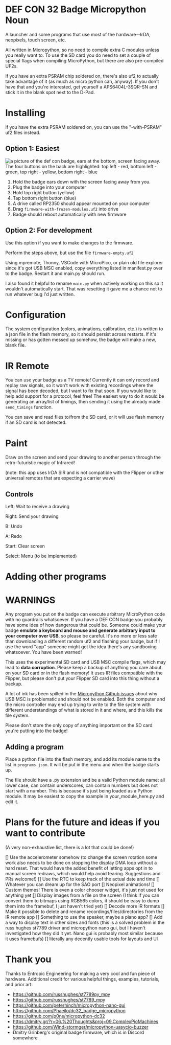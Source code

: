 # DEF CON 32 Badge Micropython Noun
A launcher and some programs that use most of the hardware--IrDA, neopixels, touch screen, etc.

All written in Micropython, so no need to compile extra C modules unless you really want to. To use the SD card you do need to set a couple of special flags when compiling MicroPython, but there are also pre-compiled UF2s.

If you have an extra PSRAM chip soldered on, there's also uf2 to actually take advantage of it (as much as micro python can, anyway). If you don't have that and you're interested, get yourself a APS6404L-3SQR-SN and stick it in the blank spot next to the D-Pad.

# Installing
If you have the extra PSRAM soldered on, you can use the "-with-PSRAM" uf2 files instead. 

## Option 1: Easiest
![a picture of the def con badge, ears at the bottom, screen facing away. The four buttons on the back are highlighted: top left - red, bottom left - green, top right - yellow, bottom right - blue](badgeback.png)

1. Hold the badge ears down with the screen facing away from you.
2. Plug the badge into your computer
3. Hold top right button (yellow)
4. Tap bottom right button (blue)
5. A drive called RP2350 should appear mounted on your computer
6. Drag `firmware-with-frozen-modules.uf2` into drive
7. Badge should reboot automatically with new firmware

## Option 2: For development
Use this option if you want to make changes to the firmware.

Perform the steps above, but use the file `firmware-empty.uf2`

Using mpremote, Thonny, VSCode with MicroPico, or plain old file explorer since it's got USB MSC enabled, copy everything listed in manifest.py over to the badge. Restart it and main.py should run. 

I also found it helpful to rename `main.py` when actively working on this so it wouldn't automatically start. That was resetting it gave me a chance not to run whatever bug I'd just written.

# Configuration
The system configuration (colors, animations, calibration, etc.) is written to a json file in the flash memory, so it should persist across restarts. If it's missing or has gotten messed up somehow, the badge will make a new, blank file. 

# IR Remote
You can use your badge as a TV remote! Currently it can only record and replay raw signals, so it won't work with existing recordings where the signal has been decoded, but I want to fix that soon. If you would like to help add support for a protocol, feel free! The easiest way to do it would be generating an array/list of timings, then sending it using the already made `send_timings` function. 

You can save and read files to/from the SD card, or it will use flash memory if an SD card is not detected.

# Paint
Draw on the screen and send your drawing to another person through the retro-futuristic magic of Infrared! 

(note: this app uses IrDA SIR and is not compatible with the Flipper or other universal remotes that are expecting a carrier wave)

## Controls

Left: Wait to receive a drawing

Right: Send your drawing

B: Undo

A: Redo

Start: Clear screen

Select: Menu (to be implemented)

# Adding other programs

# WARNINGS
Any program you put on the badge can execute arbitrary MicroPython code with no guardrails whatsoever. If you have a DEF CON badge you probably have some idea of how dangerous that could be. Someone could make your badge **emulate a keyboard and mouse and generate arbitrary input to your computer over USB**, so please be careful. It's no more or less safe than downloading a different random uf2 and flashing your badge, but if I use the word "app" someone might get the idea there's any sandboxing whatsoever. You have been warned!

This uses the experimental SD card and USB MSC compile flags, which may lead to **data corruption**. Please keep a backup of anything you care about on your SD card or in the flash memory! It uses IR files compatible with the Flipper, but please don't put your Flipper SD card into this thing without a backup.

A lot of ink has been spilled in the [Micropython Github issues](https://github.com/micropython/micropython/issues/8426) about why USB MSC is problematic and should not be enabled. Both the computer and the micro controller may end up trying to write to the file system with different understandings of what is stored in it and where, and this kills the file system. 

Please don't store the only copy of anything important on the SD card you're putting into the badge!

## Adding a program
Place a python file into the flash memory, and add its module name to the list in `programs.json`. It will be put in the menu and when the badge starts up. 

The file should have a .py extension and be a valid Python module name: all lower case, can contain underscores, can contain numbers but does not start with a number. This is because it's just being loaded as a Python module. It may be easiest to copy the example in your_module_here.py and edit it.

# Plans for the future and ideas if you want to contribute
(A very non-exhaustive list, there is a lot that could be done!)

[] Use the accelerometer somehow (to change the screen rotation some work also needs to be done on stopping the display DMA loop without a hard reset. That would have the added benefit of letting apps opt in to manual screen redraws, which would help avoid tearing. Suggestions and PRs welcome!)
[] Use the RTC to keep track of the actual date and time
[] Whatever you can dream up for the SAO port
[] Neopixel animations!
[] Custom themes! There is even a color chooser widget, it's just not used for anything yet
[] Display images from a file on the screen (I think if you can convert them to bitmaps using RGB565 colors, it should be easy to dump them into the framebuf, I just haven't tried yet)
[] Decode more IR formats
[] Make it possible to delete and rename recordings/files/directories from the IR remote app
[] Something to use the speaker, maybe a piano app? 
[] Add a way to display text in other sizes and fonts (this is a solved problem in the russ hughes st7789 driver and micropython nano gui, but I haven't investigated how they did it yet. Nano gui is probably most similar because it uses framebufs)
[] literally any decently usable tools for layouts and UI

# Thank you
Thanks to Entropic Engineering for making a very cool and fun piece of hardware. Additional credit for various helpful things, examples, tutorials, and prior art:

- https://github.com/russhughes/st7789py_mpy
- https://github.com/russhughes/st7789_mpy
- https://github.com/peterhinch/micropython-nano-gui
- https://github.com/Phaeilo/dc32_badge_micropython
- https://github.com/p0ns/micropython-dc32
- https://dmitry.gr/?r=06.%20Thoughts&proj=09.ComplexPioMachines
- https://github.com/Wind-stormger/micropython-uasycio-buzzer
- Dmitry Grinberg's original badge firmware, which is in Discord somewhere